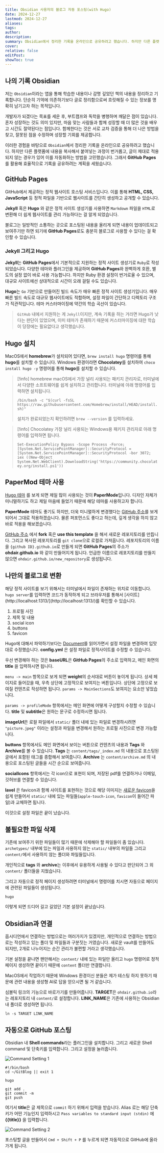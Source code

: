 ```yaml
---
title: Obsidian 사용자의 블로그 자동 포스팅(with Hugo)
date: 2024-12-27
lastmod: 2024-12-27
aliases: 
tags: 
author: 
description: 
summary: Obsidian에서 정리한 기록을 온라인으로 공유하려고 했습니다. 하지만 다른 플랫폼에 내용을 복사해서 붙여넣는 과정이 번거롭고, 글이 제대로 적용되지 않는 경우가 있어 이를 자동화하는 방법을 고민했습니다. 그래서 GitHub Pages를 활용해 효율적으로 기록을 공유하려는 계획을 세웠습니다.
cover: 
relative: false
editPost: 
showToc: true
---
```

## 나의 기록 Obsidian
저는 `Obsidian`이라는 앱을 통해 학습한 내용이나 감명 깊었던 책의 내용을 정리하고 기록합니다. 단순히 기억에 의존하기보다 글로 정리함으로써 흐릿해질 수 있는 정보를 명확히 남기고자 하는 목적입니다.

개발자가 되겠다는 목표를 세운 후, 부트캠프와 독학을 병행하며 깨달은 점이 있습니다. 혼자 성장하는 것도 의미 있지만, 마음 맞는 사람들과 함께 성장할 때 더 많은 것을 배우고 시간도 절약된다는 점입니다. 함께한다는 것은 서로 교차 검증을 통해 더 나은 방법을 찾고, 잘못된 점을 수정하며 성장할 기회를 제공합니다.

이러한 경험을 바탕으로 `Obsidian`에서 정리한 기록을 온라인으로 공유하려고 했습니다. 하지만 다른 플랫폼에 내용을 복사해서 붙여넣는 과정이 번거롭고, 글이 제대로 적용되지 않는 경우가 있어 이를 자동화하는 방법을 고민했습니다. 그래서 **GitHub Pages**를 활용해 효율적으로 기록을 공유하려는 계획을 세웠습니다.

## GitHub Pages
GitHub에서 제공하는 정적 웹사이트 호스팅 서비스입니다. 이를 통해 **HTML, CSS, JavaScript** 등 정적 파일을 기반으로 웹사이트를 간단히 생성하고 공개할 수 있습니다.

**Jekyll** 혹은 **Hugo** 와 같은 정적 사이트 생성기를 사용하면 `Markdown` 파일을 `HTML`로 변환해 더 쉽게 웹사이트를 관리 가능하다는 걸 알게 되었습니다.

블로그는 일방적인 소통하는 곳으로 포스팅된 내용을 올리게 되면 내용이 업데이트되고 보여주기만 하면 되기에 **GitHub Pages**로도 충분히 블로그로 사용할 수 있다는 걸 확인할 수 있습니다.

### **Jekyll** 그리고 **Hugo**
**Jekyll**는 **GitHub Pages**에서 기본적으로 지원하는 정적 사이트 생성기로 `Ruby`로 작성되었습니다.
다양한 테마와 플러그인을 제공하며 **GitHub Pages**와 완벽하게 호환, 별도의 설정 없이 바로 사용 가능합니다.
하지만 Ruby 환경 설정이 번거로울 수 있으며, 대규모 사이트에선 상대적으로 시간이 오래 걸릴 수도 있습니다.

**Hugo**는 `Go` 기반으로 만들어진 빌드 속도가 매우 빠른 정적 사이트 생성기입니다.
매우 빠른 빌드 속도로 대규모 웹사이트에도 적합하며, 설정 파일이 간단하고 디렉토리 구조가 직관적입니다.
테마 커스터마이징에 약간의 학습 곡선이 있습니다.

> `GitHub` 내에서 지원하는 게 `Jekyll`이지만,
> 계속 기록을 하는 거라면 Hugo가 낫다는 판단이 있었으며, 이미 테마가 존재하기 때문에 커스터마이징에 대한 학습이 당장에는 필요없다고 생각했습니다.

## Hugo 설치
MacOS에서 **homebrew**가 설치되어 있다면,  `brew install hugo` 명령어를 통해 **hugo**를 설치할 수 있습니다. Windows 환경이라면 **Chocolatey**를 설치하여 `choco install hugo -y` 명령어를 통해 **hugo**를 설치할 수 있습니다.

> [!info] homebrew
> macOS에서 가장 널리 사용되는 패키지 관리자로, 터미널에서 다양한 소프트웨어를 쉽게 설치하고 관리합니다. 터미널에 아래 명령어를 입력하면 설치됩니다.
> 
> `/bin/bash -c "$(curl -fsSL https://raw.githubusercontent.com/Homebrew/install/HEAD/install.sh)"`
> 
> 설치가 완료되었는지 확인하려면 `brew --version` 를 입력하세요.

> [!info]  Chocolatey
> 가장 널리 사용되는 Windows용 패키지 관리자로 아래 명령어를 입력하면 됩니다.
> 
> `Set-ExecutionPolicy Bypass -Scope Process -Force; [System.Net.ServicePointManager]::SecurityProtocol = [System.Net.ServicePointManager]::SecurityProtocol -bor 3072; iex ((New-Object System.Net.WebClient).DownloadString('https://community.chocolatey.org/install.ps1'))`

## PaperMod 테마 사용
[Hugo 테마](https://themes.gohugo.io/) 를 보게 되면 제일 많이 사용되는 것이 **PaperMode**입니다.
디자인 자체가 미니멀하기도 하고 제일 마음에 들었기 때문에 해당 테마를 사용하고자 합니다.

**PaperMode** 테마도 좋기도 하지만, 더욱 미니멀하게 변경했다는 [GitHub 주소](https://github.com/pmichaillat/hugo-website)를 보게 되어서 그대로 적용하겠습니다. 물론 퍼포먼스도 좋다고 하는데, 깊게 생각을 하지 않고 바로 적용을 해보겠습니다.

[GitHub 주소](https://github.com/pmichaillat/hugo-website) 에서 **fork** 혹은 **use this template** 을 해서 새로운 레포지토리를 만듭니다.
그리고 복사된 레포지토리를  `git clone`으로 로컬로 가져옵니다.
레포지토리의 이름을 `{github ID}.github.io`로 만들게 되면 **GitHub Pages**의 주소가 **ohdair.github.io** 와 같이 만들어지게 됩니다. 언급한 이름으로 레포지토리를 만들지 않으면 `ohdair.github.io/new_repository`로 생성됩니다.

## 나만의 블로그로 변환
해당 정적 사이트를 보기 위해서는 터미널에서 파일이 존재하는 위치로 이동합니다.
`hugo server`를 입력하면 코드가 동작하게 되고 브라우저를 통해서 [사이트](http://localhost:1313/](http://localhost:1313/)를 확인할 수 있습니다. 

1. 프로필 사진
2. 제목 및 내용
3. social icon
4. buttons
5. favicon

Hugo에 대해서 파악하기보다는 [Document](https://pascalmichaillat.org/d5/)를 읽어가면서 설정 파일을 변경하여 입맛대로 수정했습니다. **config.yml** 은 설정 파일로 정적사이트를 수정할 수 있습니다.

우선 변경해야 하는 것은 **baseURL**은  **GitHub Pages**의 주소로 입력하고, 메인 화면의 **title** 을 입력하시면 됩니다.

`menu -> main` 항목으로 보게 되면 **weight**의 순서대로 버튼이 놓이게 됩니다.
상세 페이지로 들어갔을 때, 우측 상단에 고정적으로 보여지는 버튼입니다.
상단에 고정으로 보여질 컨텐츠로 작성하면 됩니다.
`params -> MainSections`도 보여지는 요소만 넣었습니다.

`params -> profileMode` 항목에서는 메인 화면에 어떻게 구성할지 수정할 수 있습니다.
**title** 및 **subtitle**은 원하는 문구로 수정하시면 됩니다.

**imageUrl**은 로컬 파일에서 `static/` 폴더 내에 있는 파일로 변경하시려면 `"picture.jpeg"` 이라는 설정과 파일을 변경해서 원하는 프로필 사진으로 변경 가능합니다.

**buttons** 항목에서도 메인 화면에서 보이는 버튼으로 컨텐츠의 내용과 **Tags** 와 **Archive**를 볼 수 있습니다. **Tags** 는 `content/tags/_index.md` 의 내용으로 포스팅된 글에서 포함된 태그를 종합해서 보여줍니다. **Archive** 는 `content/archive.md` 의 내용으로 포스팅된 글들을 시간 순으로 보여줍니다.

**socialIcons** 항목에서는 각 icon으로 표현이 되며, 저장된 pdf를 연결하거나 이메일, 깃허브를 연결할 수 있습니다. 

**lavel** 은 favicon과 함께 사이트를 표현하는 것으로 해당 이미지는 [새로운 favicon](https://favicon.io/)을 쉽게 만들어서 `static/` 내에 있는 파일들(`apple-touch-icon`, `favicon`이 들어간 파일)과 교체하면 됩니다. 

이것으로 설정 파일은 끝이 났습니다.

## 불필요한 파일 삭제
기존에 보여주기 위한 파일들이 많기 때문에 삭제해야 할 파일들이 좀 있습니다.
`archetypes/` 내부에 있는 파일과 사용하지 않는 `static/` 내부의 파일들 그리고 `content/`에서 사용하지 않는 폴더와 파일들입니다.

개인적으로 **tags** 와 **archive**는 이후에서 유용하게 사용될 수 있다고 판단되어 그 외 `content/` 폴더들을 지웠습니다.

그리고 자동으로 정적 페이지 생성하려면 터미널에서 명령어를 치시면 자동으로 페이지에 관련된 파일들이 생성됩니다.
```
hugo
```

이렇게 되면 드디어 길고 길었던 기본 설정이 끝났습니다.

## Obsidian과 연결
옵시디언에서 연결하는 방법으로는 여러가지가 있겠지만, 개인적으로 연결하는 방법으로는 작성하고 있는 폴더 및 파일들과 구분짓는 거였습니다. 새로운 vault를 만들어도 되지만, 2개로 나누어지는 순간 관리가 불편할 거라고 생각했습니다.

기본 설정을 끝나면 왠만해서는 `content/` 내에 있는 파일만 올리고 `hugo` 명령어로 정적 페이지 생성하면 끝이기 때문에 `content` 폴더만 연결합니다.

MacOS에서 작업하기 때문에 Windows 환경이신 분들은 제가 테스팅 하지 못하기 때문에 관련 내용을 생성형 AI로 답을 얻으시면 될 거 같습니다.

심볼릭 링크의 기능으로 바로가기를 만들어줍니다.
**TARGET**은 `ohdair.github.io`라는 레포지토리 내 `content/`로 설정합니다.
**LINK_NAME**은 기존에 사용하는 Obsidian 내 폴더로 생성하면 됩니다.
```
ln -s TARGET LINK_NAME
```

## 자동으로 GitHub 포스팅
Obsidian 내 **Shell commands**라는 플러그인을 설치합니다.
그리고 새로운 Shell command 및 단축키를 입력합니다. 그리고 설정을 눌러줍니다.

![Command Setting 1](commandSetting1.png)

```
#!/bin/bash
cd ~/GitBlog || exit 1

hugo

git add . 
git commit -m 
git push 
```

여기서 **title**은 글 제목으로 `commit` 하기 위해서 입력을 받습니다.
Alias 로는 해당 단축키가 어떤 기능인지 입력하시고 `Pass variables to standard input (stdin)` 에 **{{title}}** 을 입력합니다. 

![Command Setting 2](commandSetting2.png)

포스팅할 글을 만들어서 `Cmd + Shift + P` 를 누르게 되면 자동적으로 GitHub에 올라가게 됩니다.